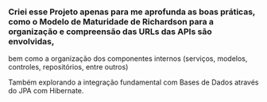 ### Criei esse Projeto apenas para me aprofunda as boas práticas, como o Modelo de Maturidade de Richardson para a organização e compreensão das URLs das APIs são envolvidas,

bem como a organização dos componentes internos (serviços, modelos, controles, repositórios, entre outros)

Também explorando a integração fundamental com Bases de Dados através do JPA com Hibernate.
